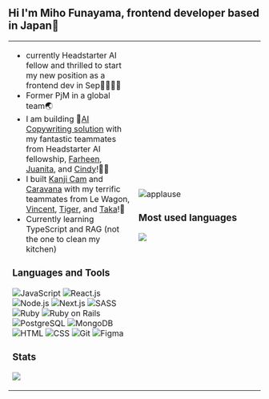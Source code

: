 ## Hi I'm Miho Funayama, frontend developer based in Japan👋
<table>
  <tr>
    <td width="50%">

- currently Headstarter AI fellow and thrilled to start my new position as a frontend dev in Sep👩🏻‍💻🎉
- Former PjM in a global team🌏
- I am building 🤖[AI Copywriting solution](https://www.novacopyai.xyz/) with my fantastic teammates from Headstarter AI fellowship, [Farheen](https://github.com/SyedaFarheen1), [Juanita](https://github.com/JuanitaCathy), and [Cindy](https://github.com/Cindy0202-mae)!🚀✨
- I built [Kanji Cam](https://kanji-cam-miho-2cba8719681c.herokuapp.com/) and [Caravana](https://caravana-miho-328b8c5c8cfd.herokuapp.com/) with my terrific teammates from Le Wagon, [Vincent](https://github.com/NHV33), [Tiger](https://github.com/Toralulu), and [Taka](https://github.com/tak-hiro0503)!🎊
- Currently learning TypeScript and RAG (not the one to clean my kitchen)

### Languages and Tools
![JavaScript](https://img.shields.io/badge/-JavaScript-3776AB?style=flat&logo=JavaScript&logoColor=white)
![React.js](https://img.shields.io/badge/-React.js-3776AB?style=flat&logo=React&logoColor=white)
![Node.js](https://img.shields.io/badge/-Node.js-3776AB?style=flat&logo=Node.js&logoColor=white)
![Next.js](https://img.shields.io/badge/-Next.js-3776AB?style=flat&logo=Next.js&logoColor=white)
![SASS](https://img.shields.io/badge/-SASS-3776AB?style=flat&logo=SASS&logoColor=white)
![Ruby](https://img.shields.io/badge/-Ruby-3776AB?style=flat&logo=Ruby&logoColor=white)
![Ruby on Rails](https://img.shields.io/badge/-Ruby_on_Rails-3776AB?style=flat&logo=Rubyonrails&logoColor=white)
![PostgreSQL](https://img.shields.io/badge/-PostgreSQL-3776AB?style=flat&logo=postgresql&logoColor=white)
![MongoDB](https://img.shields.io/badge/-MongoDB-3776AB?style=flat&logo=mongodb&logoColor=white)
![HTML](https://img.shields.io/badge/-HTML-3776AB?style=flat&logo=HTML5&logoColor=white)
![CSS](https://img.shields.io/badge/-CSS-3776AB?style=flat&logo=CSS3&logoColor=white)
![Git](https://img.shields.io/badge/-Git-3776AB?style=flat&logo=Git&logoColor=white)
![Figma](https://img.shields.io/badge/-Figma-3776AB?style=flat&logo=Figma&logoColor=white)

### Stats
<img 
   src="https://github-readme-stats.vercel.app/api?username=funamioh&show_icons=true&theme=radical&cache_seconds=1800" 
/>

<!--
**funamioh/funamioh** is a ✨ _special_ ✨ repository because its `README.md` (this file) appears on your GitHub profile.

Here are some ideas to get you started:-->

</td>
    <td width="50%">

![applause](https://media.giphy.com/media/QBC5foQmcOkdq/giphy.gif)

### Most used languages
![](https://github-readme-stats.vercel.app/api/top-langs/?username=funamioh&layout=compact)


</td>
  </tr>
</table>
